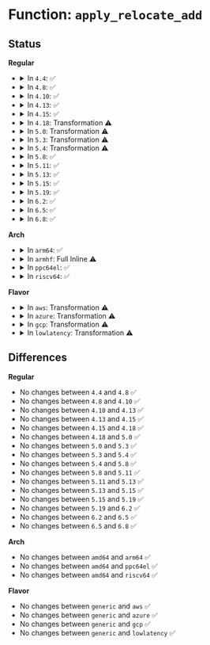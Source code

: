 # Function: <code>apply_relocate_add</code>

## Status
<b>Regular</b>
<ul>
<li>
<details>
<summary>In <code>4.4</code>: ✅</summary>

```c
int apply_relocate_add(Elf64_Shdr *sechdrs, const char *strtab, unsigned int symindex, unsigned int relsec, struct module *me);
```

**Collision:** Unique Global

**Inline:** No

**Transformation:** False

**Instances:**

```
In arch/x86/kernel/module.c (ffffffff81060a60)
Location: arch/x86/kernel/module.c:139
Inline: False
Direct callers:
  - kernel/module.c:load_module
```
**Symbols:**

```
ffffffff81060a60-ffffffff81060b71: apply_relocate_add (STB_GLOBAL)
```
</details>
</li>
<li>
<details>
<summary>In <code>4.8</code>: ✅</summary>

```c
int apply_relocate_add(Elf64_Shdr *sechdrs, const char *strtab, unsigned int symindex, unsigned int relsec, struct module *me);
```

**Collision:** Unique Global

**Inline:** No

**Transformation:** False

**Instances:**

```
In arch/x86/kernel/module.c (ffffffff81060870)
Location: arch/x86/kernel/module.c:140
Inline: False
Direct callers:
  - kernel/livepatch/core.c:klp_write_object_relocations
  - kernel/module.c:load_module
```
**Symbols:**

```
ffffffff81060870-ffffffff81060995: apply_relocate_add (STB_GLOBAL)
```
</details>
</li>
<li>
<details>
<summary>In <code>4.10</code>: ✅</summary>

```c
int apply_relocate_add(Elf64_Shdr *sechdrs, const char *strtab, unsigned int symindex, unsigned int relsec, struct module *me);
```

**Collision:** Unique Global

**Inline:** No

**Transformation:** False

**Instances:**

```
In arch/x86/kernel/module.c (ffffffff81063910)
Location: arch/x86/kernel/module.c:140
Inline: False
Direct callers:
  - kernel/module.c:load_module
```
**Symbols:**

```
ffffffff81063910-ffffffff81063a35: apply_relocate_add (STB_GLOBAL)
```
</details>
</li>
<li>
<details>
<summary>In <code>4.13</code>: ✅</summary>

```c
int apply_relocate_add(Elf64_Shdr *sechdrs, const char *strtab, unsigned int symindex, unsigned int relsec, struct module *me);
```

**Collision:** Unique Global

**Inline:** No

**Transformation:** False

**Instances:**

```
In arch/x86/kernel/module.c (ffffffff81062870)
Location: arch/x86/kernel/module.c:140
Inline: False
Direct callers:
  - kernel/module.c:load_module
```
**Symbols:**

```
ffffffff81062870-ffffffff81062996: apply_relocate_add (STB_GLOBAL)
```
</details>
</li>
<li>
<details>
<summary>In <code>4.15</code>: ✅</summary>

```c
int apply_relocate_add(Elf64_Shdr *sechdrs, const char *strtab, unsigned int symindex, unsigned int relsec, struct module *me);
```

**Collision:** Unique Global

**Inline:** No

**Transformation:** False

**Instances:**

```
In arch/x86/kernel/module.c (ffffffff810669b0)
Location: arch/x86/kernel/module.c:141
Inline: False
Direct callers:
  - kernel/module.c:load_module
```
**Symbols:**

```
ffffffff810669b0-ffffffff81066b29: apply_relocate_add (STB_GLOBAL)
```
</details>
</li>
<li>
<details>
<summary>In <code>4.18</code>: Transformation ⚠️</summary>

```c
int apply_relocate_add(Elf64_Shdr *sechdrs, const char *strtab, unsigned int symindex, unsigned int relsec, struct module *me);
```

**Collision:** Unique Global

**Inline:** No

**Transformation:** True

**Instances:**

```
In arch/x86/kernel/module.c (0)
Location: arch/x86/kernel/module.c:141
Inline: False
Direct callers:
  - kernel/module.c:load_module
```
**Symbols:**

```
ffffffff810697e0-ffffffff8106984b: apply_relocate_add.cold.2 (STB_LOCAL)
ffffffff81069560-ffffffff8106967d: apply_relocate_add (STB_GLOBAL)
```
</details>
</li>
<li>
<details>
<summary>In <code>5.0</code>: Transformation ⚠️</summary>

```c
int apply_relocate_add(Elf64_Shdr *sechdrs, const char *strtab, unsigned int symindex, unsigned int relsec, struct module *me);
```

**Collision:** Unique Global

**Inline:** No

**Transformation:** True

**Instances:**

```
In arch/x86/kernel/module.c (0)
Location: arch/x86/kernel/module.c:141
Inline: False
Direct callers:
  - kernel/module.c:load_module
```
**Symbols:**

```
ffffffff8106f590-ffffffff8106f5e1: apply_relocate_add.cold.2 (STB_LOCAL)
ffffffff8106f2b0-ffffffff8106f426: apply_relocate_add (STB_GLOBAL)
```
</details>
</li>
<li>
<details>
<summary>In <code>5.3</code>: Transformation ⚠️</summary>

```c
int apply_relocate_add(Elf64_Shdr *sechdrs, const char *strtab, unsigned int symindex, unsigned int relsec, struct module *me);
```

**Collision:** Unique Global

**Inline:** No

**Transformation:** True

**Instances:**

```
In arch/x86/kernel/module.c (0)
Location: arch/x86/kernel/module.c:129
Inline: False
Direct callers:
  - kernel/module.c:load_module
```
**Symbols:**

```
ffffffff81073670-ffffffff810736de: apply_relocate_add.cold (STB_LOCAL)
ffffffff810733a0-ffffffff81073510: apply_relocate_add (STB_GLOBAL)
```
</details>
</li>
<li>
<details>
<summary>In <code>5.4</code>: Transformation ⚠️</summary>

```c
int apply_relocate_add(Elf64_Shdr *sechdrs, const char *strtab, unsigned int symindex, unsigned int relsec, struct module *me);
```

**Collision:** Unique Global

**Inline:** No

**Transformation:** True

**Instances:**

```
In arch/x86/kernel/module.c (0)
Location: arch/x86/kernel/module.c:129
Inline: False
Direct callers:
  - kernel/module.c:load_module
```
**Symbols:**

```
ffffffff81074630-ffffffff8107469e: apply_relocate_add.cold (STB_LOCAL)
ffffffff81074360-ffffffff810744d0: apply_relocate_add (STB_GLOBAL)
```
</details>
</li>
<li>
<details>
<summary>In <code>5.8</code>: ✅</summary>

```c
int apply_relocate_add(Elf64_Shdr *sechdrs, const char *strtab, unsigned int symindex, unsigned int relsec, struct module *me);
```

**Collision:** Unique Global

**Inline:** No

**Transformation:** False

**Instances:**

```
In arch/x86/kernel/module.c (ffffffff8107b680)
Location: arch/x86/kernel/module.c:220
Inline: False
Direct callers:
  - kernel/livepatch/core.c:klp_apply_section_relocs
  - kernel/module.c:apply_relocations
```
**Symbols:**

```
ffffffff8107b680-ffffffff8107b70d: apply_relocate_add (STB_GLOBAL)
```
</details>
</li>
<li>
<details>
<summary>In <code>5.11</code>: ✅</summary>

```c
int apply_relocate_add(Elf64_Shdr *sechdrs, const char *strtab, unsigned int symindex, unsigned int relsec, struct module *me);
```

**Collision:** Unique Global

**Inline:** No

**Transformation:** False

**Instances:**

```
In arch/x86/kernel/module.c (ffffffff8107b5e0)
Location: arch/x86/kernel/module.c:221
Inline: False
Direct callers:
  - kernel/livepatch/core.c:klp_apply_section_relocs
  - kernel/module.c:apply_relocations
```
**Symbols:**

```
ffffffff8107b5e0-ffffffff8107b66d: apply_relocate_add (STB_GLOBAL)
```
</details>
</li>
<li>
<details>
<summary>In <code>5.13</code>: ✅</summary>

```c
int apply_relocate_add(Elf64_Shdr *sechdrs, const char *strtab, unsigned int symindex, unsigned int relsec, struct module *me);
```

**Collision:** Unique Global

**Inline:** No

**Transformation:** False

**Instances:**

```
In arch/x86/kernel/module.c (ffffffff8107c800)
Location: arch/x86/kernel/module.c:221
Inline: False
Direct callers:
  - kernel/livepatch/core.c:klp_apply_section_relocs
  - kernel/module.c:load_module
```
**Symbols:**

```
ffffffff8107c800-ffffffff8107c88d: apply_relocate_add (STB_GLOBAL)
```
</details>
</li>
<li>
<details>
<summary>In <code>5.15</code>: ✅</summary>

```c
int apply_relocate_add(Elf64_Shdr *sechdrs, const char *strtab, unsigned int symindex, unsigned int relsec, struct module *me);
```

**Collision:** Unique Global

**Inline:** No

**Transformation:** False

**Instances:**

```
In arch/x86/kernel/module.c (ffffffff8108a920)
Location: arch/x86/kernel/module.c:222
Inline: False
Direct callers:
  - kernel/livepatch/core.c:klp_apply_section_relocs
  - kernel/module.c:load_module
```
**Symbols:**

```
ffffffff8108a920-ffffffff8108a9ad: apply_relocate_add (STB_GLOBAL)
```
</details>
</li>
<li>
<details>
<summary>In <code>5.19</code>: ✅</summary>

```c
int apply_relocate_add(Elf64_Shdr *sechdrs, const char *strtab, unsigned int symindex, unsigned int relsec, struct module *me);
```

**Collision:** Unique Global

**Inline:** No

**Transformation:** False

**Instances:**

```
In arch/x86/kernel/module.c (ffffffff8109aed0)
Location: arch/x86/kernel/module.c:222
Inline: False
Direct callers:
  - kernel/livepatch/core.c:klp_apply_section_relocs
  - kernel/module/main.c:load_module
```
**Symbols:**

```
ffffffff8109aed0-ffffffff8109af74: apply_relocate_add (STB_GLOBAL)
```
</details>
</li>
<li>
<details>
<summary>In <code>6.2</code>: ✅</summary>

```c
int apply_relocate_add(Elf64_Shdr *sechdrs, const char *strtab, unsigned int symindex, unsigned int relsec, struct module *me);
```

**Collision:** Unique Global

**Inline:** No

**Transformation:** False

**Instances:**

```
In arch/x86/kernel/module.c (ffffffff810b1980)
Location: arch/x86/kernel/module.c:223
Inline: False
Direct callers:
  - kernel/livepatch/core.c:klp_apply_section_relocs
  - kernel/module/main.c:load_module
```
**Symbols:**

```
ffffffff810b1980-ffffffff810b1a24: apply_relocate_add (STB_GLOBAL)
```
</details>
</li>
<li>
<details>
<summary>In <code>6.5</code>: ✅</summary>

```c
int apply_relocate_add(Elf64_Shdr *sechdrs, const char *strtab, unsigned int symindex, unsigned int relsec, struct module *me);
```

**Collision:** Unique Global

**Inline:** No

**Transformation:** False

**Instances:**

```
In arch/x86/kernel/module.c (ffffffff810b49c0)
Location: arch/x86/kernel/module.c:252
Inline: False
Direct callers:
  - kernel/livepatch/core.c:klp_write_section_relocs
  - kernel/module/main.c:load_module
```
**Symbols:**

```
ffffffff810b49c0-ffffffff810b4a76: apply_relocate_add (STB_GLOBAL)
```
</details>
</li>
<li>
<details>
<summary>In <code>6.8</code>: ✅</summary>

```c
int apply_relocate_add(Elf64_Shdr *sechdrs, const char *strtab, unsigned int symindex, unsigned int relsec, struct module *me);
```

**Collision:** Unique Global

**Inline:** No

**Transformation:** False

**Instances:**

```
In arch/x86/kernel/module.c (ffffffff810bbe20)
Location: arch/x86/kernel/module.c:252
Inline: False
Direct callers:
  - kernel/livepatch/core.c:klp_write_section_relocs
  - kernel/module/main.c:load_module
```
**Symbols:**

```
ffffffff810bbe20-ffffffff810bbed6: apply_relocate_add (STB_GLOBAL)
```
</details>
</li>
</ul>
<b>Arch</b>
<ul>
<li>
<details>
<summary>In <code>arm64</code>: ✅</summary>

```c
int apply_relocate_add(Elf64_Shdr *sechdrs, const char *strtab, unsigned int symindex, unsigned int relsec, struct module *me);
```

**Collision:** Unique Global

**Inline:** No

**Transformation:** False

**Instances:**

```
In arch/arm64/kernel/module.c (ffff8000100a20d0)
Location: arch/arm64/kernel/module.c:255
Inline: False
Direct callers:
  - kernel/module.c:load_module
```
**Symbols:**

```
ffff8000100a20d0-ffff8000100a281c: apply_relocate_add (STB_GLOBAL)
```
</details>
</li>
<li>
<details>
<summary>In <code>armhf</code>: Full Inline ⚠️</summary>

**Collision:** Unique Static

**Inline:** Full

**Transformation:** False

**Instances:**

```
In kernel/module.c (c040beac)
Location: include/linux/moduleloader.h:71
Inline: True
Inline callers:
  - kernel/module.c:load_module
```
</details>
</li>
<li>
<details>
<summary>In <code>ppc64el</code>: ✅</summary>

```c
int apply_relocate_add(Elf64_Shdr *sechdrs, const char *strtab, unsigned int symindex, unsigned int relsec, struct module *me);
```

**Collision:** Unique Global

**Inline:** No

**Transformation:** False

**Instances:**

```
In arch/powerpc/kernel/module_64.c (c00000000004f360)
Location: arch/powerpc/kernel/module_64.c:522
Inline: False
Direct callers:
  - kernel/module.c:load_module
```
**Symbols:**

```
c00000000004f360-c0000000000500b4: apply_relocate_add (STB_GLOBAL)
```
</details>
</li>
<li>
<details>
<summary>In <code>riscv64</code>: ✅</summary>

```c
int apply_relocate_add(Elf64_Shdr *sechdrs, const char *strtab, unsigned int symindex, unsigned int relsec, struct module *me);
```

**Collision:** Unique Global

**Inline:** No

**Transformation:** False

**Instances:**

```
In arch/riscv/kernel/module.c (ffffffe0000b8718)
Location: arch/riscv/kernel/module.c:296
Inline: False
Direct callers:
  - kernel/module.c:load_module
```
**Symbols:**

```
ffffffe0000b8718-ffffffe0000b8992: apply_relocate_add (STB_GLOBAL)
```
</details>
</li>
</ul>
<b>Flavor</b>
<ul>
<li>
<details>
<summary>In <code>aws</code>: Transformation ⚠️</summary>

```c
int apply_relocate_add(Elf64_Shdr *sechdrs, const char *strtab, unsigned int symindex, unsigned int relsec, struct module *me);
```

**Collision:** Unique Global

**Inline:** No

**Transformation:** True

**Instances:**

```
In arch/x86/kernel/module.c (0)
Location: arch/x86/kernel/module.c:129
Inline: False
Direct callers:
  - kernel/module.c:load_module
```
**Symbols:**

```
ffffffff81073630-ffffffff8107369e: apply_relocate_add.cold (STB_LOCAL)
ffffffff81073360-ffffffff810734d0: apply_relocate_add (STB_GLOBAL)
```
</details>
</li>
<li>
<details>
<summary>In <code>azure</code>: Transformation ⚠️</summary>

```c
int apply_relocate_add(Elf64_Shdr *sechdrs, const char *strtab, unsigned int symindex, unsigned int relsec, struct module *me);
```

**Collision:** Unique Global

**Inline:** No

**Transformation:** True

**Instances:**

```
In arch/x86/kernel/module.c (0)
Location: arch/x86/kernel/module.c:129
Inline: False
Direct callers:
  - kernel/module.c:load_module
```
**Symbols:**

```
ffffffff810636b0-ffffffff8106371e: apply_relocate_add.cold (STB_LOCAL)
ffffffff810633e0-ffffffff81063550: apply_relocate_add (STB_GLOBAL)
```
</details>
</li>
<li>
<details>
<summary>In <code>gcp</code>: Transformation ⚠️</summary>

```c
int apply_relocate_add(Elf64_Shdr *sechdrs, const char *strtab, unsigned int symindex, unsigned int relsec, struct module *me);
```

**Collision:** Unique Global

**Inline:** No

**Transformation:** True

**Instances:**

```
In arch/x86/kernel/module.c (0)
Location: arch/x86/kernel/module.c:129
Inline: False
Direct callers:
  - kernel/module.c:load_module
```
**Symbols:**

```
ffffffff810735e0-ffffffff8107364e: apply_relocate_add.cold (STB_LOCAL)
ffffffff81073310-ffffffff81073480: apply_relocate_add (STB_GLOBAL)
```
</details>
</li>
<li>
<details>
<summary>In <code>lowlatency</code>: Transformation ⚠️</summary>

```c
int apply_relocate_add(Elf64_Shdr *sechdrs, const char *strtab, unsigned int symindex, unsigned int relsec, struct module *me);
```

**Collision:** Unique Global

**Inline:** No

**Transformation:** True

**Instances:**

```
In arch/x86/kernel/module.c (0)
Location: arch/x86/kernel/module.c:129
Inline: False
Direct callers:
  - kernel/module.c:load_module
```
**Symbols:**

```
ffffffff81075640-ffffffff810756ae: apply_relocate_add.cold (STB_LOCAL)
ffffffff81075370-ffffffff810754e0: apply_relocate_add (STB_GLOBAL)
```
</details>
</li>
</ul>

## Differences
<b>Regular</b>
<ul>
<li>
No changes between <code>4.4</code> and <code>4.8</code> ✅
</li>
<li>
No changes between <code>4.8</code> and <code>4.10</code> ✅
</li>
<li>
No changes between <code>4.10</code> and <code>4.13</code> ✅
</li>
<li>
No changes between <code>4.13</code> and <code>4.15</code> ✅
</li>
<li>
No changes between <code>4.15</code> and <code>4.18</code> ✅
</li>
<li>
No changes between <code>4.18</code> and <code>5.0</code> ✅
</li>
<li>
No changes between <code>5.0</code> and <code>5.3</code> ✅
</li>
<li>
No changes between <code>5.3</code> and <code>5.4</code> ✅
</li>
<li>
No changes between <code>5.4</code> and <code>5.8</code> ✅
</li>
<li>
No changes between <code>5.8</code> and <code>5.11</code> ✅
</li>
<li>
No changes between <code>5.11</code> and <code>5.13</code> ✅
</li>
<li>
No changes between <code>5.13</code> and <code>5.15</code> ✅
</li>
<li>
No changes between <code>5.15</code> and <code>5.19</code> ✅
</li>
<li>
No changes between <code>5.19</code> and <code>6.2</code> ✅
</li>
<li>
No changes between <code>6.2</code> and <code>6.5</code> ✅
</li>
<li>
No changes between <code>6.5</code> and <code>6.8</code> ✅
</li>
</ul>
<b>Arch</b>
<ul>
<li>
No changes between <code>amd64</code> and <code>arm64</code> ✅
</li>
<li>
No changes between <code>amd64</code> and <code>ppc64el</code> ✅
</li>
<li>
No changes between <code>amd64</code> and <code>riscv64</code> ✅
</li>
</ul>
<b>Flavor</b>
<ul>
<li>
No changes between <code>generic</code> and <code>aws</code> ✅
</li>
<li>
No changes between <code>generic</code> and <code>azure</code> ✅
</li>
<li>
No changes between <code>generic</code> and <code>gcp</code> ✅
</li>
<li>
No changes between <code>generic</code> and <code>lowlatency</code> ✅
</li>
</ul>
